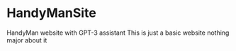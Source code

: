 # HandyManSite
HandyMan website with GPT-3 assistant
This is just a basic website nothing major about it 
